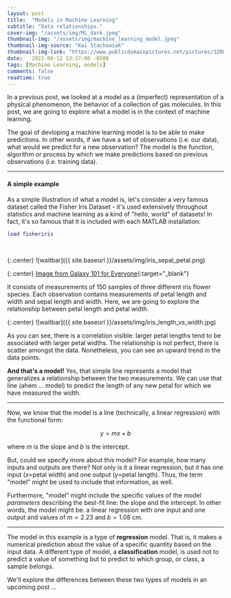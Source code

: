 ```yaml
---
layout: post
title:  "Models in Machine Learning"
subtitle: "Data relationships."
cover-img: "/assets/img/ML_dark.jpeg"
thumbnail-img: "/assets/img/machine_learning_model.jpeg"
thumbnail-img-source: "Kai Stachowiak"
thumbnail-img-link: "https://www.publicdomainpictures.net/pictures/320000/velka/kunstliche-intelligenz.jpg"
date:   2021-08-12 13:37:06 -0500
tags: [Machine Learning, models]
comments: false
readtime: true
---
```


In a previous post, we looked at a model as a (imperfect) representation of a physical phenomenon, the behavior of a collection of gas molecules. In this post, we are going to explore what a model is in the context of machine learning.

The goal of devloping a machine learning model is to be able to make predictions. In other words, if we have a set of observations (i.e. our data), what would we predict for a new observation? The model is the function, algorithm or process by which we make predictions based on previous observations (i.e. training data).

---

#### A simple example

As a simple illustration of what a model is, let's consider a very famous dataset called the Fisher Iris Dataset - it's used extensively throughout statistics and machine learning as a kind of "hello, world" of datasets! In fact, it's so famous that it is included with each MATLAB installation:

``` matlab
load fisheriris
```
<br>

{:.center}
![waitbar]({{ site.baseurl }}/assets/img/iris_sepal_petal.png)

{:.center}
[Image from Galaxy 101 for Everyone](https://training.galaxyproject.org/training-material/topics/introduction/tutorials/galaxy-intro-101-everyone/tutorial.html){:target="_blank"}

It consists of measurements of 150 samples of three different iris flower species. Each observation contains measurements of petal length and width and sepal length and width. Here, we are going to explore the relationship between petal length and petal width.

{:.center}
![waitbar]({{ site.baseurl }}/assets/img/iris_length_vs_width.jpg)

As you can see, there is a correlation visible: larger petal lengths tend to be associated with larger petal widths. The relationship is not perfect, there is scatter amongst the data. Nonetheless, you can see an upward trend in the data points.

**And that's a model!** Yes, that simple line represents a model that generalizes a relationship between the two measurements. We can use that line (ahem ... model) to predict the length of any new petal for which we have measured the width.

---

Now, we know that the model is a line (technically, a linear regression) with the functional form:

$$
y = mx + b
$$

where $m$ is the slope and $b$ is the intercept.

But, could we specify more about this model? For example, how many inputs and outputs are there? Not only is it a linear regression, but it has one input ($x$=petal width) and one output ($y$=petal length). Thus, the term "model" might be used to include that information, as well.

Furthermore, "model" might include the specific values of the model _parameters_ describing the best-fit line: the slope and the intercept. In other words, the model might be: a linear regression with one input and one output and values of $m = 2.23$ and $b = 1.08$ cm.

---

The model in this example is a type of **regression** model. That is, it makes a numerical prediction about the value of a specific quantity based on the input data. A different type of model, a **classification** model, is used not to predict a value of something but to predict to which group, or class, a sample belongs.

We'll explore the differences between these two types of models in an upcoming post ...
